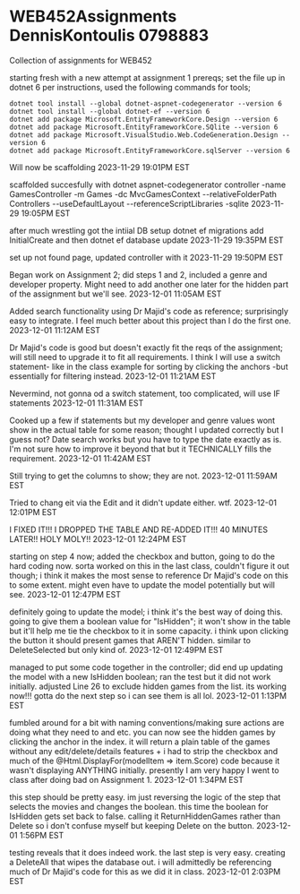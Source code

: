 # WEB452Assignments DennisKontoulis 0798883
 Collection of assignments for WEB452

starting fresh with a new attempt at assignment 1 prereqs;
set the file up in dotnet 6 per instructions, used the following commands for tools;


    dotnet tool install --global dotnet-aspnet-codegenerator --version 6
    dotnet tool install --global dotnet-ef --version 6
    dotnet add package Microsoft.EntityFrameworkCore.Design --version 6
    dotnet add package Microsoft.EntityFrameworkCore.SQlite --version 6
    dotnet add package Microsoft.VisualStudio.Web.CodeGeneration.Design --version 6
    dotnet add package Microsoft.EntityFrameworkCore.sqlServer --version 6

Will now be scaffolding 
2023-11-29 19:01PM EST

scaffolded succesfully with
dotnet aspnet-codegenerator controller -name GamesController -m Games -dc MvcGamesContext --relativeFolderPath Controllers --useDefaultLayout --referenceScriptLibraries -sqlite
2023-11-29 19:05PM EST

after much wrestling got the intiial DB setup
dotnet ef migrations add InitialCreate
and then
dotnet ef database update
2023-11-29 19:35PM EST


set up not found page, updated controller with it
2023-11-29 19:50PM EST

Began work on Assignment 2; did steps 1 and 2, included a genre and developer property.  Might need to add another one later for the hidden part of the assignment but we'll see.
2023-12-01 11:05AM EST

Added search functionality using Dr Majid's code as reference; surprisingly easy to integrate.  I feel much better about this project than I do the first one.
2023-12-01 11:12AM EST

Dr Majid's code is good but doesn't exactly fit the reqs of the assignment; will still need to upgrade it to fit all requirements.  I think I will use a switch statement- like
in the class example for sorting by clicking the anchors -but essentially for filtering instead.
2023-12-01 11:21AM EST

Nevermind, not gonna od a switch statement, too complicated, will use IF statements
2023-12-01 11:31AM EST

Cooked up a few if statements but my developer and genre values wont show in the actual table for some reason; thought I updated correctly but I guess not?
Date search works but you have to type the date exactly as is.  I'm not sure how to improve it beyond that but it TECHNICALLY fills the requirement.
2023-12-01 11:42AM EST

Still trying to get the columns to show; they are not.
2023-12-01 11:59AM EST

Tried to chang eit via the Edit and it didn't update either. wtf.
2023-12-01 12:01PM EST

I FIXED IT!!! I DROPPED THE TABLE AND RE-ADDED IT!!! 40 MINUTES LATER!! HOLY MOLY!!
2023-12-01 12:24PM EST

starting on step 4 now; added the checkbox and button, going to do the hard coding now.  sorta worked on this in the last class, couldn't figure it out though;
i think it makes the most sense to reference Dr Majid's code on this to some extent. might even have to update the model potentially but will see.
2023-12-01 12:47PM EST

definitely going to update the model; i think it's the best way of doing this. going to give them a boolean value for "IsHidden"; it won't show in the table
but it'll help me tie the checkbox to it in some capacity. i think upon clicking the button it should present games that AREN'T hidden. similar to DeleteSelected 
but only kind of.
2023-12-01 12:49PM EST

managed to put some code together in the controller; did end up updating the model with a new IsHidden boolean; ran the test but it did not work initially. adjusted
Line 26 to exclude hidden games from the list. its working now!!! gotta do the next step so i can see them is all lol.
2023-12-01 1:13PM EST

fumbled around for a bit with naming conventions/making sure actions are doing what they need to and etc. you can now see the hidden games by clicking the anchor in the index. it will return a plain table of the games without any edit/delete/details features + i had to strip the checkbox and much of the 
@Html.DisplayFor(modelItem => item.Score) code because it wasn't displaying ANYTHING initially. presently I am very happy I went to class after doing bad on Assignment 1.
2023-12-01 1:34PM EST

this step should be pretty easy. im just reversing the logic of the step that selects the movies and changes the boolean. this time the boolean for IsHidden gets set back
to false. calling it ReturnHiddenGames rather than Delete so i don't confuse myself but keeping Delete on the button.
2023-12-01 1:56PM EST

testing reveals that it does indeed work. the last step is very easy. creating a DeleteAll that wipes the database out. i will admittedly be referencing much of Dr Majid's code for this as we did it in class.
2023-12-01 2:03PM EST